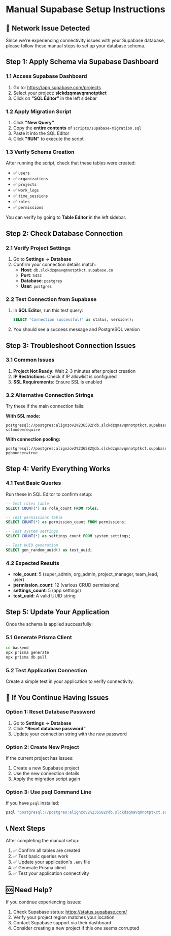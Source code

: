 # Manual Supabase Setup Instructions

## 🚨 Network Issue Detected
Since we're experiencing connectivity issues with your Supabase database, please follow these manual steps to set up your database schema.

## Step 1: Apply Schema via Supabase Dashboard

### 1.1 Access Supabase Dashboard
1. Go to: https://app.supabase.com/projects
2. Select your project: **slckdzqmavqmnotptkct**
3. Click on **"SQL Editor"** in the left sidebar

### 1.2 Apply Migration Script
1. Click **"New Query"**
2. Copy the **entire contents** of `scripts/supabase-migration.sql`
3. Paste it into the SQL Editor
4. Click **"RUN"** to execute the script

### 1.3 Verify Schema Creation
After running the script, check that these tables were created:
- ✅ `users`
- ✅ `organizations` 
- ✅ `projects`
- ✅ `work_logs`
- ✅ `time_sessions`
- ✅ `roles`
- ✅ `permissions`

You can verify by going to **Table Editor** in the left sidebar.

## Step 2: Check Database Connection

### 2.1 Verify Project Settings
1. Go to **Settings** → **Database**
2. Confirm your connection details match:
   - **Host**: `db.slckdzqmavqmnotptkct.supabase.co`
   - **Port**: `5432`
   - **Database**: `postgres`
   - **User**: `postgres`

### 2.2 Test Connection from Supabase
1. In **SQL Editor**, run this test query:
   ```sql
   SELECT 'Connection successful!' as status, version();
   ```
2. You should see a success message and PostgreSQL version

## Step 3: Troubleshoot Connection Issues

### 3.1 Common Issues
1. **Project Not Ready**: Wait 2-3 minutes after project creation
2. **IP Restrictions**: Check if IP allowlist is configured
3. **SSL Requirements**: Ensure SSL is enabled

### 3.2 Alternative Connection Strings
Try these if the main connection fails:

**With SSL mode:**
```
postgresql://postgres:alignzov2%236582@db.slckdzqmavqmnotptkct.supabase.co:5432/postgres?sslmode=require
```

**With connection pooling:**
```
postgresql://postgres:alignzov2%236582@db.slckdzqmavqmnotptkct.supabase.co:6543/postgres?pgbouncer=true
```

## Step 4: Verify Everything Works

### 4.1 Test Basic Queries
Run these in SQL Editor to confirm setup:

```sql
-- Test roles table
SELECT COUNT(*) as role_count FROM roles;

-- Test permissions table  
SELECT COUNT(*) as permission_count FROM permissions;

-- Test system settings
SELECT COUNT(*) as settings_count FROM system_settings;

-- Test UUID generation
SELECT gen_random_uuid() as test_uuid;
```

### 4.2 Expected Results
- **role_count**: 5 (super_admin, org_admin, project_manager, team_lead, user)
- **permission_count**: 12 (various CRUD permissions)
- **settings_count**: 5 (app settings)
- **test_uuid**: A valid UUID string

## Step 5: Update Your Application

Once the schema is applied successfully:

### 5.1 Generate Prisma Client
```bash
cd backend
npx prisma generate
npx prisma db pull
```

### 5.2 Test Application Connection
Create a simple test in your application to verify connectivity.

## 🔧 If You Continue Having Issues

### Option 1: Reset Database Password
1. Go to **Settings** → **Database**
2. Click **"Reset database password"**
3. Update your connection string with the new password

### Option 2: Create New Project
If the current project has issues:
1. Create a new Supabase project
2. Use the new connection details
3. Apply the migration script again

### Option 3: Use psql Command Line
If you have `psql` installed:
```bash
psql "postgresql://postgres:alignzov2%236582@db.slckdzqmavqmnotptkct.supabase.co:5432/postgres" -f scripts/supabase-migration.sql
```

## 📞 Next Steps

After completing the manual setup:
1. ✅ Confirm all tables are created
2. ✅ Test basic queries work
3. ✅ Update your application's `.env` file
4. ✅ Generate Prisma client
5. ✅ Test your application connectivity

## 🆘 Need Help?

If you continue experiencing issues:
1. Check Supabase status: https://status.supabase.com/
2. Verify your project region matches your location
3. Contact Supabase support via their dashboard
4. Consider creating a new project if this one seems corrupted
